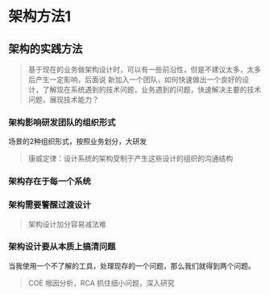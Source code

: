 # 架构方法1

## 架构的实践方法

> 基于现在的业务做架构设计时，可以有一些前沿性，但是不建议太多，太多后产生一定影响，后面说
> 新加入一个团队，如何快速做出一个良好的设计，了解现在系统遇到的技术问题，业务遇到的问题，快速解决主要的技术问题，展现技术能力？

### 架构影响研发团队的组织形式

场景的2种组织形式，按照业务划分，大研发

> 康威定律：设计系统的架构受制于产⽣这些设计的组织的沟通结构
>

### 架构存在于每一个系统

### 架构需要警醒过渡设计

> 架构设计加分容易减法难

### 架构设计要从本质上搞清问题

当我使用一个不了解的工具，处理现存的一个问题，那么我们就得到两个问题。

> COE 根因分析，RCA
> 抓住细小问题，深入研究
